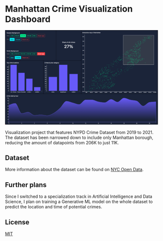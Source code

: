 # Manhattan Crime Visualization Dashboard

![Crime Visualization Dashboard](/data/project-thumbnail.png)

Visualization project that features NYPD Crime Dataset from 2019 to 2021. The dataset has been narrowed down to include only Manhattan borough, reducing the amount of datapoints from 206K to just 11K.

## Dataset

More information about the dataset can be found on [NYC Open Data](https://data.cityofnewyork.us/Public-Safety/NYPD-Complaint-Data-Current-Year-To-Date-/5uac-w243).

## Further plans

Since I switched to a specialization track in Artificial Intelligence and Data Science, I plan on training a Generative ML model on the whole dataset to predict the location and time of potential crimes.

## License

[MIT](https://choosealicense.com/licenses/mit/)
